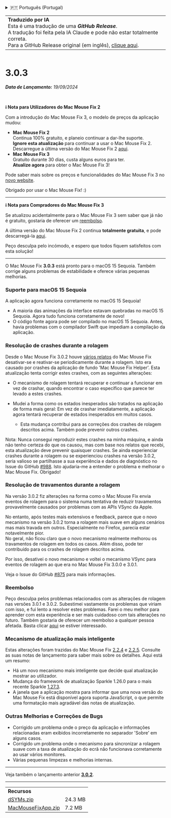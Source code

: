 <details>
<summary>🇵🇹 Português (Portugal)</summary>

[🇬🇧 English (GitHub)](https://github.com/noah-nuebling/mac-mouse-fix/releases/tag/3.0.3)\
[🇦🇩 Català](https://redirect.macmousefix.com/?target=mmf-release&tag=3.0.3&locale=ca)\
[🇩🇪 Deutsch](https://redirect.macmousefix.com/?target=mmf-release&tag=3.0.3&locale=de)\
[🇪🇸 Español](https://redirect.macmousefix.com/?target=mmf-release&tag=3.0.3&locale=es)\
[🇫🇷 Français](https://redirect.macmousefix.com/?target=mmf-release&tag=3.0.3&locale=fr)\
[🇮🇩 Indonesia](https://redirect.macmousefix.com/?target=mmf-release&tag=3.0.3&locale=id)\
[🇮🇹 Italiano](https://redirect.macmousefix.com/?target=mmf-release&tag=3.0.3&locale=it)\
[🇭🇺 Magyar](https://redirect.macmousefix.com/?target=mmf-release&tag=3.0.3&locale=hu)\
[🇳🇱 Nederlands](https://redirect.macmousefix.com/?target=mmf-release&tag=3.0.3&locale=nl)\
[🇵🇱 Polski](https://redirect.macmousefix.com/?target=mmf-release&tag=3.0.3&locale=pl)\
[🇧🇷 Português (Brasil)](https://redirect.macmousefix.com/?target=mmf-release&tag=3.0.3&locale=pt-BR)\
**🇵🇹 Português (Portugal)**\
[🇷🇴 Română](https://redirect.macmousefix.com/?target=mmf-release&tag=3.0.3&locale=ro)\
[🇸🇪 Svenska](https://redirect.macmousefix.com/?target=mmf-release&tag=3.0.3&locale=sv)\
[🇻🇳 Tiếng Việt](https://redirect.macmousefix.com/?target=mmf-release&tag=3.0.3&locale=vi)\
[🇹🇷 Türkçe](https://redirect.macmousefix.com/?target=mmf-release&tag=3.0.3&locale=tr)\
[🇨🇿 Čeština](https://redirect.macmousefix.com/?target=mmf-release&tag=3.0.3&locale=cs)\
[🇬🇷 Ελληνικά](https://redirect.macmousefix.com/?target=mmf-release&tag=3.0.3&locale=el)\
[🇷🇺 Русский](https://redirect.macmousefix.com/?target=mmf-release&tag=3.0.3&locale=ru)\
[🇺🇦 Українська](https://redirect.macmousefix.com/?target=mmf-release&tag=3.0.3&locale=uk)\
[🇮🇱 עברית](https://redirect.macmousefix.com/?target=mmf-release&tag=3.0.3&locale=he)\
[🇸🇦 العربية](https://redirect.macmousefix.com/?target=mmf-release&tag=3.0.3&locale=ar)\
[🇮🇳 हिन्दी](https://redirect.macmousefix.com/?target=mmf-release&tag=3.0.3&locale=hi)\
[🇹🇭 ไทย](https://redirect.macmousefix.com/?target=mmf-release&tag=3.0.3&locale=th)\
[🇨🇳 中文 (简体)](https://redirect.macmousefix.com/?target=mmf-release&tag=3.0.3&locale=zh-Hans)\
[🇨🇳 中文 (繁體)](https://redirect.macmousefix.com/?target=mmf-release&tag=3.0.3&locale=zh-Hant)\
[🇭🇰 中文（香港)](https://redirect.macmousefix.com/?target=mmf-release&tag=3.0.3&locale=zh-HK)\
[🇯🇵 日本語](https://redirect.macmousefix.com/?target=mmf-release&tag=3.0.3&locale=ja)\
[🇰🇷 한국어](https://redirect.macmousefix.com/?target=mmf-release&tag=3.0.3&locale=ko)\
[Help translate Mac Mouse Fix to different languages!](https://github.com/noah-nuebling/mac-mouse-fix/discussions/731)
</details>
<table align=><td>
<b>Traduzido por IA</b><br>
Esta é uma tradução de uma <b><em>GitHub Release</em></b>.<br>
A tradução foi feita pela IA Claude e pode não estar totalmente correta.<br>
Para a GitHub Release original (em inglês), <a href="https://github.com/noah-nuebling/mac-mouse-fix/releases/tag/3.0.3">clique aqui</a>.
</td></table>

<table></table>

# 3.0.3
***Data de Lançamento:** 19/09/2024*

<br>

**ℹ️ Nota para Utilizadores do Mac Mouse Fix 2**

Com a introdução do Mac Mouse Fix 3, o modelo de preços da aplicação mudou:

- **Mac Mouse Fix 2**\
Continua 100% gratuito, e planeio continuar a dar-lhe suporte.\
**Ignore esta atualização** para continuar a usar o Mac Mouse Fix 2. Descarregue a última versão do Mac Mouse Fix 2 [aqui](https://redirect.macmousefix.com/?target=mmf2-latest).
- **Mac Mouse Fix 3**\
Gratuito durante 30 dias, custa alguns euros para ter.\
**Atualize agora** para obter o Mac Mouse Fix 3!

Pode saber mais sobre os preços e funcionalidades do Mac Mouse Fix 3 no [novo website](https://macmousefix.com/).

Obrigado por usar o Mac Mouse Fix! :)

---

**ℹ️ Nota para Compradores do Mac Mouse Fix 3**

Se atualizou acidentalmente para o Mac Mouse Fix 3 sem saber que já não é gratuito, gostaria de oferecer um [reembolso](https://redirect.macmousefix.com/?target=mmf-apply-for-refund).

A última versão do Mac Mouse Fix 2 continua **totalmente gratuita**, e pode descarregá-la [aqui](https://redirect.macmousefix.com/?target=mmf2-latest).

Peço desculpa pelo incómodo, e espero que todos fiquem satisfeitos com esta solução!

---

O Mac Mouse Fix **3.0.3** está pronto para o macOS 15 Sequoia. Também corrige alguns problemas de estabilidade e oferece várias pequenas melhorias.

### Suporte para macOS 15 Sequoia

A aplicação agora funciona corretamente no macOS 15 Sequoia!

- A maioria das animações da interface estavam quebradas no macOS 15 Sequoia. Agora tudo funciona corretamente de novo!
- O código fonte agora pode ser compilado no macOS 15 Sequoia. Antes, havia problemas com o compilador Swift que impediam a compilação da aplicação.

### Resolução de crashes durante a rolagem

Desde o Mac Mouse Fix 3.0.2 houve [vários relatos](https://github.com/noah-nuebling/mac-mouse-fix/issues/988) do Mac Mouse Fix desativar-se e reativar-se periodicamente durante a rolagem. Isto era causado por crashes da aplicação de fundo 'Mac Mouse Fix Helper'. Esta atualização tenta corrigir estes crashes, com as seguintes alterações:

- O mecanismo de rolagem tentará recuperar e continuar a funcionar em vez de crashar, quando encontrar o caso específico que parece ter levado a estes crashes.
- Mudei a forma como os estados inesperados são tratados na aplicação de forma mais geral: Em vez de crashar imediatamente, a aplicação agora tentará recuperar de estados inesperados em muitos casos.

    - Esta mudança contribui para as correções dos crashes de rolagem descritos acima. Também pode prevenir outros crashes.

Nota: Nunca consegui reproduzir estes crashes na minha máquina, e ainda não tenho certeza do que os causou, mas com base nos relatos que recebi, esta atualização deve prevenir quaisquer crashes. Se ainda experienciar crashes durante a rolagem ou se experienciou crashes na versão 3.0.2, seria valioso se partilhasse a sua experiência e dados de diagnóstico no Issue do GitHub [#988](https://github.com/noah-nuebling/mac-mouse-fix/issues/988). Isto ajudaria-me a entender o problema e melhorar o Mac Mouse Fix. Obrigado!

### Resolução de travamentos durante a rolagem

Na versão 3.0.2 fiz alterações na forma como o Mac Mouse Fix envia eventos de rolagem para o sistema numa tentativa de reduzir travamentos provavelmente causados por problemas com as APIs VSync da Apple.

No entanto, após testes mais extensivos e feedback, parece que o novo mecanismo na versão 3.0.2 torna a rolagem mais suave em alguns cenários mas mais travada em outros. Especialmente no Firefox, parecia estar notavelmente pior.\
No geral, não ficou claro que o novo mecanismo realmente melhorou os travamentos de rolagem em todos os casos. Além disso, pode ter contribuído para os crashes de rolagem descritos acima.

Por isso, desativei o novo mecanismo e voltei o mecanismo VSync para eventos de rolagem ao que era no Mac Mouse Fix 3.0.0 e 3.0.1.

Veja o Issue do GitHub [#875](https://github.com/noah-nuebling/mac-mouse-fix/issues/875) para mais informações.

### Reembolso

Peço desculpa pelos problemas relacionados com as alterações de rolagem nas versões 3.0.1 e 3.0.2. Subestimei vastamente os problemas que viriam com isso, e fui lento a resolver estes problemas. Farei o meu melhor para aprender com esta experiência e ser mais cuidadoso com tais alterações no futuro. Também gostaria de oferecer um reembolso a qualquer pessoa afetada. Basta clicar [aqui](https://redirect.macmousefix.com/?target=mmf-apply-for-refund) se estiver interessado.

### Mecanismo de atualização mais inteligente

Estas alterações foram trazidas do Mac Mouse Fix [2.2.4](https://github.com/noah-nuebling/mac-mouse-fix/releases/tag/2.2.4) e [2.2.5](https://github.com/noah-nuebling/mac-mouse-fix/releases/tag/2.2.5). Consulte as suas notas de lançamento para saber mais sobre os detalhes. Aqui está um resumo:

- Há um novo mecanismo mais inteligente que decide qual atualização mostrar ao utilizador.
- Mudança do framework de atualização Sparkle 1.26.0 para o mais recente Sparkle [1.27.3](https://github.com/sparkle-project/Sparkle/releases/tag/1.27.3).
- A janela que a aplicação mostra para informar que uma nova versão do Mac Mouse Fix está disponível agora suporta JavaScript, o que permite uma formatação mais agradável das notas de atualização.

### Outras Melhorias e Correções de Bugs

- Corrigido um problema onde o preço da aplicação e informações relacionadas eram exibidos incorretamente no separador 'Sobre' em alguns casos.
- Corrigido um problema onde o mecanismo para sincronizar a rolagem suave com a taxa de atualização do ecrã não funcionava corretamente ao usar vários monitores.
- Várias pequenas limpezas e melhorias internas.

---

Veja também o lançamento anterior [**3.0.2**](https://github.com/noah-nuebling/mac-mouse-fix/releases/tag/3.0.2).

---

<table align="start">
<tr>
    <td colspan=2>
        <b>Recursos</b>
    </td>
</tr>
<tr>
    <td><a href="https://github.com/noah-nuebling/mac-mouse-fix/releases/download/3.0.3/dSYMs.zip">dSYMs.zip</a></td>
    <td>24.3 MB</td>
</tr>
<tr>
    <td><a href="https://github.com/noah-nuebling/mac-mouse-fix/releases/download/3.0.3/MacMouseFixApp.zip">MacMouseFixApp.zip</a></td>
    <td>7.2 MB</td>
</tr>
</table>